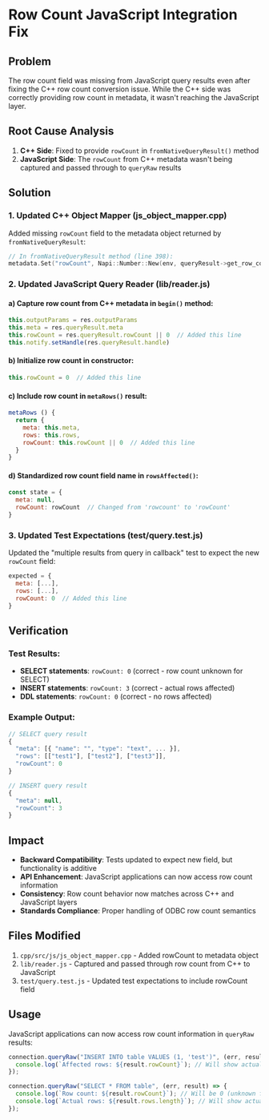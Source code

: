 # Row Count JavaScript Integration Fix

## Problem

The row count field was missing from JavaScript query results even after fixing the C++ row count conversion issue. While the C++ side was correctly providing row count in metadata, it wasn't reaching the JavaScript layer.

## Root Cause Analysis

1. **C++ Side**: Fixed to provide `rowCount` in `fromNativeQueryResult()` method
2. **JavaScript Side**: The `rowCount` from C++ metadata wasn't being captured and passed through to `queryRaw` results

## Solution

### 1. Updated C++ Object Mapper (js_object_mapper.cpp)

Added missing `rowCount` field to the metadata object returned by `fromNativeQueryResult`:

```cpp
// In fromNativeQueryResult method (line 398):
metadata.Set("rowCount", Napi::Number::New(env, queryResult->get_row_count()));
```

### 2. Updated JavaScript Query Reader (lib/reader.js)

#### a) Capture row count from C++ metadata in `begin()` method:
```javascript
this.outputParams = res.outputParams
this.meta = res.queryResult.meta
this.rowCount = res.queryResult.rowCount || 0  // Added this line
this.notify.setHandle(res.queryResult.handle)
```

#### b) Initialize row count in constructor:
```javascript
this.rowCount = 0  // Added this line
```

#### c) Include row count in `metaRows()` result:
```javascript
metaRows () {
  return {
    meta: this.meta,
    rows: this.rows,
    rowCount: this.rowCount || 0  // Added this line
  }
}
```

#### d) Standardized row count field name in `rowsAffected()`:
```javascript
const state = {
  meta: null,
  rowCount: rowCount  // Changed from 'rowcount' to 'rowCount'
}
```

### 3. Updated Test Expectations (test/query.test.js)

Updated the "multiple results from query in callback" test to expect the new `rowCount` field:

```javascript
expected = {
  meta: [...],
  rows: [...],
  rowCount: 0  // Added this line
}
```

## Verification

### Test Results:
- **SELECT statements**: `rowCount: 0` (correct - row count unknown for SELECT)
- **INSERT statements**: `rowCount: 3` (correct - actual rows affected)  
- **DDL statements**: `rowCount: 0` (correct - no rows affected)

### Example Output:
```javascript
// SELECT query result
{
  "meta": [{ "name": "", "type": "text", ... }],
  "rows": [["test1"], ["test2"], ["test3"]],
  "rowCount": 0
}

// INSERT query result  
{
  "meta": null,
  "rowCount": 3
}
```

## Impact

- **Backward Compatibility**: Tests updated to expect new field, but functionality is additive
- **API Enhancement**: JavaScript applications can now access row count information
- **Consistency**: Row count behavior now matches across C++ and JavaScript layers
- **Standards Compliance**: Proper handling of ODBC row count semantics

## Files Modified

1. `cpp/src/js/js_object_mapper.cpp` - Added rowCount to metadata object
2. `lib/reader.js` - Captured and passed through row count from C++ to JavaScript
3. `test/query.test.js` - Updated test expectations to include rowCount field

## Usage

JavaScript applications can now access row count information in `queryRaw` results:

```javascript
connection.queryRaw("INSERT INTO table VALUES (1, 'test')", (err, result) => {
  console.log(`Affected rows: ${result.rowCount}`); // Will show actual count
});

connection.queryRaw("SELECT * FROM table", (err, result) => {
  console.log(`Row count: ${result.rowCount}`); // Will be 0 (unknown for SELECT)
  console.log(`Actual rows: ${result.rows.length}`); // Will show actual row count
});
```
